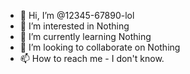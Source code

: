 - 👋 Hi, I’m @12345-67890-lol
- 👀 I’m interested in Nothing
- 🌱 I’m currently learning Nothing
- 💞️ I’m looking to collaborate on Nothing
- 📫 How to reach me - I don't know.

<!---
12345-67890-lol/12345-67890-lol is a ✨ special ✨ repository because its `README.md` (this file) appears on your GitHub profile.
You can click the Preview link to take a look at your changes.
--->
